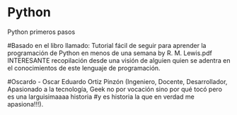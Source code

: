 # Python
Python primeros pasos 

#Basado en el libro llamado: Tutorial fácil de seguir para aprender la programación de Python en menos de una semana by R. M. Lewis.pdf 
INTERESANTE recopilación desde una visión de alguien quien se adentra en el conocimientos de este lenguaje de programación.

#Oscardo - Oscar Eduardo Ortiz Pinzón (Ingeniero, Docente, Desarrollador, Apasionado a la tecnología, Geek no por vocación sino por qué tocó pero es una larguisimaaaa historia #y es historia la que en verdad me apasiona!!!).

